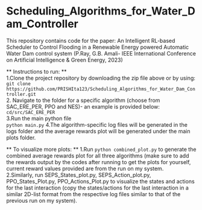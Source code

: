 # Scheduling_Algorithms_for_Water_Dam_Controller

This repository contains code for the paper: An Intelligent RL-based Scheduler to Control Flooding in a Renewable Energy powered Automatic Water Dam control system (P.Ray, G.B. Amali- IEEE International Conference on Artificial Intelligence & Green Energy, 2023)

** Instructions to run: **  
1.Clone the project repository by downloading the zip file above or by using:    
```git clone https://github.com/PRISHIta123/Scheduling_Algorithms_for_Water_Dam_Controller.git```  
2. Navigate to the folder for a specific algorithm (choose from SAC_ERE_PER, PPO and NES)- an example is provided below:  
```cd/src/SAC_ERE_PER```  
3.Run the main python file  
```python main.py```
4.The algorithm-specific log files will be generated in the logs folder and the average rewards plot will be generated under the main plots folder.   

** To visualize more plots: ** 
1.Run ```python combined_plot.py``` to generate the combined average rewards plot for all three algorithms (make sure to add the rewards output by the codes after running to get the plots for yourself, current reward values provided are from the run on my system.   
2.Similarly, run SEPS_States_plot.py, SEPS_Action_plot.py, PPO_States_Plot.py, PPO_Actions_Plot.py to visualize the states and actions for the last interaction (copy the states/actions for the last interaction in a similar 2D-list format from the respective log files similar to that of the previous run on my system).  
